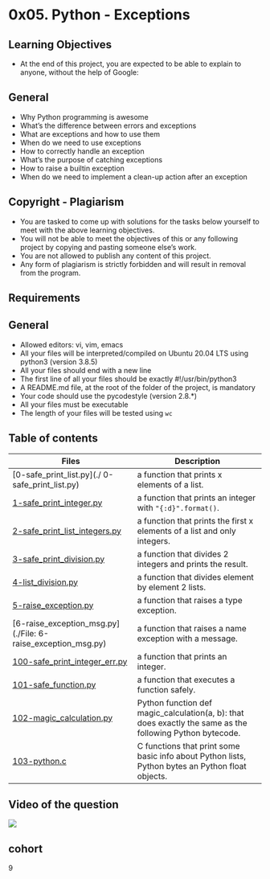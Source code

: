 # 0x05. Python - Exceptions

## Learning Objectives
- At the end of this project, you are expected to be able to explain to anyone, without the help of Google:

## General
- Why Python programming is awesome
- What’s the difference between errors and exceptions
- What are exceptions and how to use them
- When do we need to use exceptions
- How to correctly handle an exception
- What’s the purpose of catching exceptions
- How to raise a builtin exception
- When do we need to implement a clean-up action after an exception

## Copyright - Plagiarism
- You are tasked to come up with solutions for the tasks below yourself to meet with the above learning objectives.
- You will not be able to meet the objectives of this or any following project by copying and pasting someone else’s work.
- You are not allowed to publish any content of this project.
- Any form of plagiarism is strictly forbidden and will result in removal from the program.

## Requirements

## General
- Allowed editors: vi, vim, emacs
- All your files will be interpreted/compiled on Ubuntu 20.04 LTS using python3 (version 3.8.5)
- All your files should end with a new line
- The first line of all your files should be exactly #!/usr/bin/python3
- A README.md file, at the root of the folder of the project, is mandatory
- Your code should use the pycodestyle (version 2.8.*)
- All your files must be executable
- The length of your files will be tested using `wc`

## Table of contents
Files | Description
------|------------
[0-safe_print_list.py](./ 0-safe_print_list.py) | a function that prints x elements of a list.
[1-safe_print_integer.py](./1-safe_print_integer.py) | a function that prints an integer with `"{:d}".format()`.
[2-safe_print_list_integers.py](./2-safe_print_list_integers.py) | a function that prints the first x elements of a list and only integers.
[3-safe_print_division.py](./3-safe_print_division.py) | a function that divides 2 integers and prints the result.
[4-list_division.py](./4-list_division.py) | a function that divides element by element 2 lists.
[5-raise_exception.py](./5-raise_exception.py) |  a function that raises a type exception.
[6-raise_exception_msg.py](./File: 6-raise_exception_msg.py) | a function that raises a name exception with a message.
[100-safe_print_integer_err.py](./100-safe_print_integer_err.py) |  a function that prints an integer.
[101-safe_function.py](./101-safe_function.py) | a function that executes a function safely.
[102-magic_calculation.py](./102-magic_calculation.py) | Python function def magic_calculation(a, b): that does exactly the same as the following Python bytecode.
[103-python.c](./103-python.c) | C functions that print some basic info about Python lists, Python bytes an Python float objects.

## Video of the question
<img src="https://s3.amazonaws.com/alx-intranet.hbtn.io/uplo…d7ec0de196e1e27d6f4ee3bf9ee5a73be4f92945523068380">

## cohort
9
